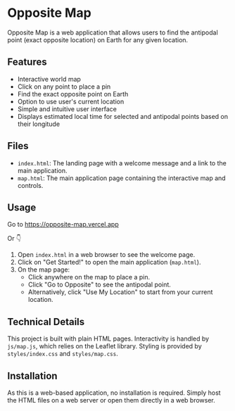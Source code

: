 # Opposite Map

Opposite Map is a web application that allows users to find the antipodal point (exact opposite location) on Earth for any given location.

## Features

- Interactive world map
- Click on any point to place a pin
- Find the exact opposite point on Earth
- Option to use user's current location
- Simple and intuitive user interface
- Displays estimated local time for selected and antipodal points based on their
  longitude

## Files

- `index.html`: The landing page with a welcome message and a link to the main application.
- `map.html`: The main application page containing the interactive map and controls.

## Usage

Go to https://opposite-map.vercel.app

Or 👇

1. Open `index.html` in a web browser to see the welcome page.
2. Click on "Get Started!" to open the main application (`map.html`).
3. On the map page:
   - Click anywhere on the map to place a pin.
   - Click "Go to Opposite" to see the antipodal point.
   - Alternatively, click "Use My Location" to start from your current location.

## Technical Details

This project is built with plain HTML pages. Interactivity is handled by `js/map.js`, which relies on the Leaflet library. Styling is provided by `styles/index.css` and `styles/map.css`.

## Installation

As this is a web-based application, no installation is required. Simply host the HTML files on a web server or open them directly in a web browser.